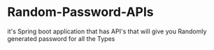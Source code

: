 # Random-Password-APIs
it's Spring boot application that has API's that will give you Randomly generated password for all the Types
